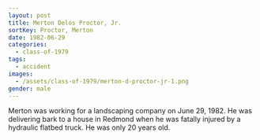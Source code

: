 ```yaml
---
layout: post
title: Merton Delos Proctor, Jr.
sortKey: Proctor, Merton
date: 1982-06-29
categories:
  - class-of-1979
tags:
  - accident
images:
  - /assets/class-of-1979/merton-d-proctor-jr-1.png
gender: male
---
```

Merton was working for a landscaping company on June 29, 1982. He was delivering bark to a house in Redmond when he was fatally injured by a hydraulic flatbed truck. He was only 20 years old.
